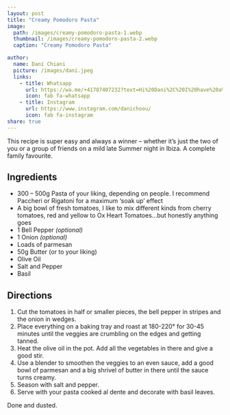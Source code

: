 ```yaml
---
layout: post
title: "Creamy Pomodoro Pasta"
image:
  path: /images/creamy-pomodoro-pasta-1.webp
  thumbnail: /images/creamy-pomodoro-pasta-2.webp
  caption: "Creamy Pomodoro Pasta"

author:
  name: Dani Chiani
  picture: /images/dani.jpeg
  links:
    - title: Whatsapp
      url: https://wa.me/+41787407232?text=Hi%20Dani%2C%20I%20have%20a%20quick%20question%20about%20your%20Creamy%20Pomodoro%20Pasta%20recipe
      icon: fab fa-whatsapp
    - title: Instagram
      url: https://www.instagram.com/danichoou/
      icon: fab fa-instagram
share: true
---
```


This recipe is super easy and always a winner – whether it’s just the two of you or a group of friends on a mild late Summer night in Ibiza. A complete family favourite.

## Ingredients

- 300 – 500g Pasta of your liking, depending on people. I recommend Paccheri or Rigatoni for a maximum ‘soak up’ effect
- A big bowl of fresh tomatoes, I like to mix different kinds from cherry tomatoes, red and yellow to Ox Heart Tomatoes…but honestly anything goes
- 1 Bell Pepper _(optional)_
- 1 Onion _(optional)_
- Loads of parmesan
- 50g Butter (or to your liking)
- Olive Oil
- Salt and Pepper
- Basil

## Directions

1. Cut the tomatoes in half or smaller pieces, the bell pepper in stripes and the onion in wedges.
2. Place everything on a baking tray and roast at 180-220° for 30-45 minutes until the veggies are crumbling on the edges and getting tanned.
3. Heat the olive oil in the pot. Add all the vegetables in there and give a good stir.
4. Use a blender to smoothen the veggies to an even sauce, add a good bowl of parmesan and a big shrivel of butter in there until the sauce turns creamy.
5. Season with salt and pepper.
6. Serve with your pasta cooked al dente and decorate with basil leaves.

Done and dusted.
